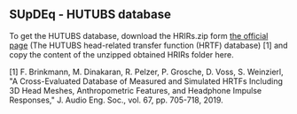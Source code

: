 ## SUpDEq - HUTUBS database
To get the HUTUBS database, download the HRIRs.zip form [the official page](https://depositonce.tu-berlin.de/items/dc2a3076-a291-417e-97f0-7697e332c960) (The HUTUBS head-related transfer function (HRTF) database) [1]  and copy the content of the unzipped obtained HRIRs folder here.


[1] F. Brinkmann, M. Dinakaran, R. Pelzer, P. Grosche, D. Voss, S. Weinzierl, "A Cross-Evaluated Database of Measured and Simulated HRTFs Including 3D Head Meshes, Anthropometric Features, and Headphone Impulse Responses," J. Audio Eng. Soc., vol. 67, pp. 705-718, 2019.